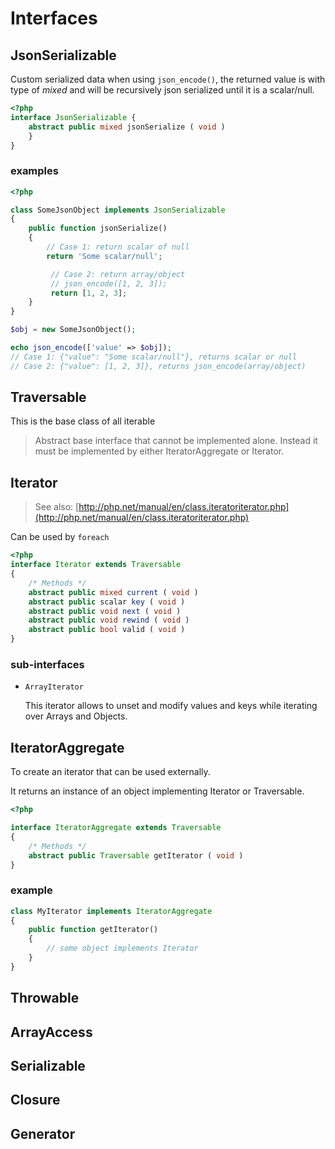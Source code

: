 # Interfaces

## JsonSerializable 

Custom serialized data when using `json_encode()`,
the returned value is with type of *mixed* and
will be recursively json serialized until it is a scalar/null.

```php
<?php
interface JsonSerializable {
    abstract public mixed jsonSerialize ( void )
    }
}
```

### examples

```php
<?php

class SomeJsonObject implements JsonSerializable
{
    public function jsonSerialize()
    {
        // Case 1: return scalar of null
        return 'Some scalar/null';

         // Case 2: return array/object
         // json_encode([1, 2, 3]);
         return [1, 2, 3];
    }
}

$obj = new SomeJsonObject();

echo json_encode(['value' => $obj]);
// Case 1: {"value": "Some scalar/null"}, returns scalar or null
// Case 2: {"value": [1, 2, 3]}, returns json_encode(array/object)
```

## Traversable

This is the base class of all iterable

> Abstract base interface that cannot be implemented alone. Instead it must be implemented by either IteratorAggregate or Iterator.

## Iterator

> See also: [http://php.net/manual/en/class.iteratoriterator.php](http://php.net/manual/en/class.iteratoriterator.php)

Can be used by `foreach`

```php
<?php
interface Iterator extends Traversable
{
    /* Methods */
    abstract public mixed current ( void )
    abstract public scalar key ( void )
    abstract public void next ( void )
    abstract public void rewind ( void )
    abstract public bool valid ( void )
}
```

### sub-interfaces

- `ArrayIterator`

    This iterator allows to unset and modify values and keys while iterating over Arrays and Objects.

## IteratorAggregate

To create an iterator that can be used externally.

It returns an instance of an object implementing Iterator or Traversable.

```php
<?php

interface IteratorAggregate extends Traversable
{
    /* Methods */
    abstract public Traversable getIterator ( void )
}
```

### example

```php
class MyIterator implements IteratorAggregate
{
    public function getIterator()
    {
        // some object implements Iterator
    }
}
```

## Throwable
## ArrayAccess
## Serializable
## Closure
## Generator